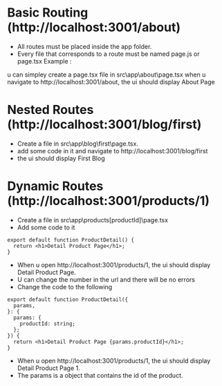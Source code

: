 # Basic Routing (http://localhost:3001/about)

- All routes must be placed inside the app folder.
- Every file that corresponds to a route must be named page.js or page.tsx
Example :

u can simpley create a page.tsx file in src\app\about\page.tsx
when u navigate to http://localhost:3001/about, the ui should display About Page

# Nested Routes (http://localhost:3001/blog/first)

- Create a file in src\app\blog\first\page.tsx.
- add some code in it and navigate to http://localhost:3001/blog/first
- the ui should display First Blog

# Dynamic Routes (http://localhost:3001/products/1)

- Create a file in src\app\products\[productId]\page.tsx
- Add some code to it
```
export default function ProductDetail() {
  return <h1>Detail Product Page</h1>;
}
```
- When u open http://localhost:3001/products/1, the ui should display Detail Product Page.
- U can change the number in the url and there will be no errors
- Change the code to the following
```
export default function ProductDetail({
  params,
}: {
  params: {
    productId: string;
  };
}) {
  return <h1>Detail Product Page {params.productId}</h1>;
}

```
- When u open http://localhost:3001/products/1, the ui should display Detail Product Page 1.
- The params is a object that contains the id of the product.